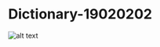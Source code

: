 # Dictionary-19020202

![alt text](https://github.com/ducan3007/temp/blob/master/DIctionary1/src/Demo-Dictionary-19020202.png)

